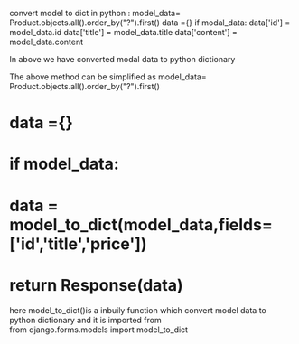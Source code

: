 convert model to dict in python :
model_data= Product.objects.all().order_by("?").first()
data ={}
if modal_data:
    data['id'] = model_data.id
    data['title'] = model_data.title
    data['content'] = model_data.content


In above we have converted modal data to python dictionary

The above method can be simplified as 
model_data= Product.objects.all().order_by("?").first()
#     data ={}
#     if model_data:
#         data = model_to_dict(model_data,fields=['id','title','price'])
#     return Response(data)

here model_to_dict()is a inbuily function which convert model data to python dictionary
and it is imported from  
from django.forms.models import model_to_dict
